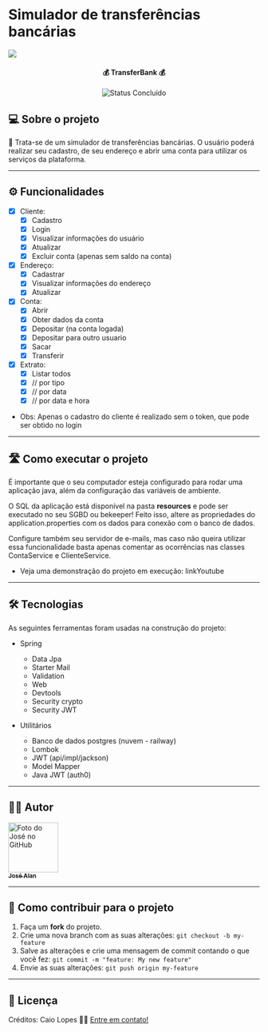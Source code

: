 
# Simulador de transferências bancárias
![](https://github.com/theJoseAlan/spring-transferbank/assets/117518719/1966541e-90ca-4ea8-984d-ef3b8b4a692d)

<h4 align="center"> 
	💰 TransferBank 💰
</h4>

<p align="center">
	<img alt="Status Concluído" src="https://img.shields.io/badge/STATUS-CONCLU%C3%8DDO-brightgreen">
</p>

## 💻 Sobre o projeto

📄 Trata-se de um simulador de transferências bancárias. O usuário poderá realizar seu cadastro, de seu endereço e abrir uma conta para utilizar os serviços da plataforma.

---

## ⚙️ Funcionalidades

- [x] Cliente:
  - [x] Cadastro
  - [x] Login
  - [x] Visualizar informações do usuário
  - [x] Atualizar
  - [x] Excluir conta (apenas sem saldo na conta)

- [x] Endereço:
  - [x] Cadastrar
  - [x] Visualizar informações do endereço
  - [x] Atualizar
     
- [x] Conta:
  - [x] Abrir
  - [x] Obter dados da conta
  - [x] Depositar (na conta logada)
  - [x] Depositar para outro usuario
  - [x] Sacar
  - [x] Transferir

- [x] Extrato:
  - [x] Listar todos
  - [x] // por tipo
  - [x] // por data
  - [x] // por data e hora

- Obs: Apenas o cadastro do cliente é realizado sem o token, que pode ser obtido no login

---

## 🛣️ Como executar o projeto

É importante que o seu computador esteja configurado para rodar uma aplicação java, além da configuração das variáveis de ambiente. 

O SQL da aplicação está disponível na pasta __resources__ e pode ser executado no seu SGBD ou bekeeper!
Feito isso, altere as propriedades do application.properties com os dados para conexão com o banco de dados.

Configure também seu servidor de e-mails, mas caso não queira utilizar essa funcionalidade basta apenas comentar as ocorrências nas classes ContaService e ClienteService.

- Veja uma demonstração do projeto em execução: linkYoutube

---

## 🛠 Tecnologias

As seguintes ferramentas foram usadas na construção do projeto:
- Spring
  - Data Jpa
  - Starter Mail
  - Validation
  - Web
  - Devtools
  - Security crypto
  - Security JWT

- Utilitários
  - Banco de dados postgres (nuvem - railway)
  - Lombok
  - JWT (api/impl/jackson)
  - Model Mapper
  - Java JWT (auth0)

---

## 🧙‍♂️ Autor

<tr>
    <td align="center">
      <a href="https://github.com/theJoseAlan">
        <img src="https://avatars.githubusercontent.com/u/117518719?v=4" width="100px;" alt="Foto do José no GitHub"/><br>
        <sub>
          <b>José Alan</b>
        </sub>
      </a>
    </td>
  </tr>

---

## 💪 Como contribuir para o projeto

1. Faça um **fork** do projeto.
2. Crie uma nova branch com as suas alterações: `git checkout -b my-feature`
3. Salve as alterações e crie uma mensagem de commit contando o que você fez: `git commit -m "feature: My new feature"`
4. Envie as suas alterações: `git push origin my-feature`

---

## 📝 Licença

<!-- Este projeto esta sobe a licença [MIT](./LICENSE). -->

Créditos: Caio Lopes 👋🏽 [Entre em contato!](https://www.linkedin.com/in/caiovslopes/)

